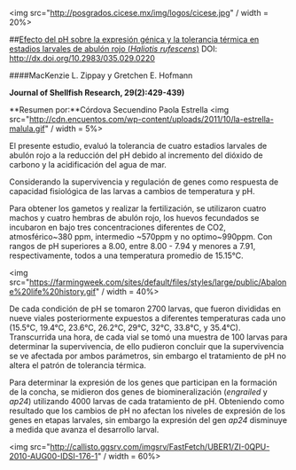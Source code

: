 <img src="http://posgrados.cicese.mx/img/logos/cicese.jpg" / width = 20%>

##[Efecto del pH sobre la expresión génica y la tolerancia térmica en estadios larvales de abulón rojo (*Haliotis rufescens*)](http://www.bioone.org/doi/full/10.2983/035.029.0220)
DOI: http://dx.doi.org/10.2983/035.029.0220

####MacKenzie L. Zippay y Gretchen E. Hofmann 

**Journal of Shellfish Research, 29(2):429-439)**

**Resumen por:**Córdova Secuendino Paola Estrella 
<img src="http://cdn.encuentos.com/wp-content/uploads/2011/10/la-estrella-malula.gif" / width = 5%>

El presente estudio, evaluó la tolerancia  de cuatro estadios larvales de abulón rojo a la reducción del pH debido al incremento del dióxido de carbono y la acidificación del agua de mar.

Considerando la supervivencia y regulación de genes como respuesta de capacidad fisiológica de las larvas a cambios de temperatura y pH.

Para obtener los gametos y realizar la fertilización, se utilizaron cuatro machos y cuatro hembras de abulón rojo, los huevos fecundados se incubaron en bajo tres concentraciones diferentes de CO2, atmosférico~380 ppm, intermedio ~570ppm y no optimo~990ppm. Con rangos de pH superiores a 8.00, entre 8.00 - 7.94 y menores a 7.91, respectivamente, todos a una temperatura promedio de 15.15°C.

<img src="https://farmingweek.com/sites/default/files/styles/large/public/Abalone%20life%20history.gif" / width = 40%>
 
De cada  condición de pH se tomaron 2700 larvas, que fueron divididas en nueve viales posteriormente expuestos a diferentes temperaturas cada uno (15.5°C, 19.4°C, 23.6°C, 26.2°C, 29°C, 32°C, 33.8°C, y 35.4°C). Transcurrida una hora, de cada vial se tomó una muestra de 100 larvas para determinar la supervivencia, de ello pudieron concluir que la supervivencia se ve afectada por ambos parámetros, sin embargo el tratamiento de pH no altera el patrón de tolerancia térmica. 

Para determinar la expresión de los genes que participan en la formación de la concha, se midieron dos genes de biomineralización (*engrailed* y *ap24*) utilizando 4000 larvas de cada tratamiento de pH. Obteniendo como resultado que los cambios de pH no afectan los niveles de expresión de los genes en etapas larvales, sin embargo la expresión del gen *ap24* disminuye a medida que avanza el desarrollo larval.

<img src="http://callisto.ggsrv.com/imgsrv/FastFetch/UBER1/ZI-0QPU-2010-AUG00-IDSI-176-1" / width = 60%>
 
